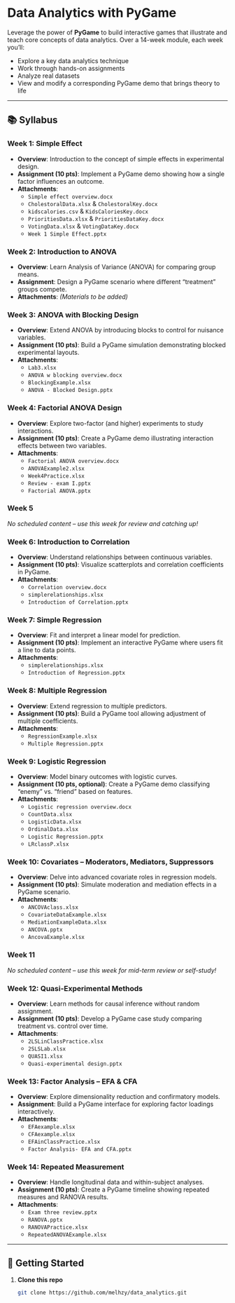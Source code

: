 # Data Analytics with PyGame

Leverage the power of **PyGame** to build interactive games that illustrate and teach core concepts of data analytics. Over a 14-week module, each week you’ll:

- Explore a key data analytics technique  
- Work through hands-on assignments  
- Analyze real datasets  
- View and modify a corresponding PyGame demo that brings theory to life  

---

## 📚 Syllabus

### Week 1: Simple Effect
- **Overview**: Introduction to the concept of simple effects in experimental design.  
- **Assignment (10 pts)**: Implement a PyGame demo showing how a single factor influences an outcome.  
- **Attachments**:  
  - `Simple effect overview.docx`  
  - `CholestoralData.xlsx` & `CholestoralKey.docx`  
  - `kidscalories.csv` & `KidsCaloriesKey.docx`  
  - `PrioritiesData.xlsx` & `PrioritiesDataKey.docx`  
  - `VotingData.xlsx` & `VotingDataKey.docx`  
  - `Week 1 Simple Effect.pptx`  

### Week 2: Introduction to ANOVA
- **Overview**: Learn Analysis of Variance (ANOVA) for comparing group means.  
- **Assignment**: Design a PyGame scenario where different “treatment” groups compete.  
- **Attachments**: _(Materials to be added)_  

### Week 3: ANOVA with Blocking Design
- **Overview**: Extend ANOVA by introducing blocks to control for nuisance variables.  
- **Assignment (10 pts)**: Build a PyGame simulation demonstrating blocked experimental layouts.  
- **Attachments**:  
  - `Lab3.xlsx`  
  - `ANOVA w blocking overview.docx`  
  - `BlockingExample.xlsx`  
  - `ANOVA - Blocked Design.pptx`  

### Week 4: Factorial ANOVA Design
- **Overview**: Explore two-factor (and higher) experiments to study interactions.  
- **Assignment (10 pts)**: Create a PyGame demo illustrating interaction effects between two variables.  
- **Attachments**:  
  - `Factorial ANOVA overview.docx`  
  - `ANOVAExample2.xlsx`  
  - `Week4Practice.xlsx`  
  - `Review - exam I.pptx`  
  - `Factorial ANOVA.pptx`  

### Week 5  
_No scheduled content – use this week for review and catching up!_  

### Week 6: Introduction to Correlation
- **Overview**: Understand relationships between continuous variables.  
- **Assignment (10 pts)**: Visualize scatterplots and correlation coefficients in PyGame.  
- **Attachments**:  
  - `Correlation overview.docx`  
  - `simplerelationships.xlsx`  
  - `Introduction of Correlation.pptx`  

### Week 7: Simple Regression
- **Overview**: Fit and interpret a linear model for prediction.  
- **Assignment (10 pts)**: Implement an interactive PyGame where users fit a line to data points.  
- **Attachments**:  
  - `simplerelationships.xlsx`  
  - `Introduction of Regression.pptx`  

### Week 8: Multiple Regression
- **Overview**: Extend regression to multiple predictors.  
- **Assignment (10 pts)**: Build a PyGame tool allowing adjustment of multiple coefficients.  
- **Attachments**:  
  - `RegressionExample.xlsx`  
  - `Multiple Regression.pptx`  

### Week 9: Logistic Regression
- **Overview**: Model binary outcomes with logistic curves.  
- **Assignment (10 pts, optional)**: Create a PyGame demo classifying “enemy” vs. “friend” based on features.  
- **Attachments**:  
  - `Logistic regression overview.docx`  
  - `CountData.xlsx`  
  - `LogisticData.xlsx`  
  - `OrdinalData.xlsx`  
  - `Logistic Regression.pptx`  
  - `LRclassP.xlsx`  

### Week 10: Covariates – Moderators, Mediators, Suppressors
- **Overview**: Delve into advanced covariate roles in regression models.  
- **Assignment (10 pts)**: Simulate moderation and mediation effects in a PyGame scenario.  
- **Attachments**:  
  - `ANCOVAclass.xlsx`  
  - `CovariateDataExample.xlsx`  
  - `MediationExampleData.xlsx`  
  - `ANCOVA.pptx`  
  - `AncovaExample.xlsx`  

### Week 11  
_No scheduled content – use this week for mid-term review or self-study!_  

### Week 12: Quasi-Experimental Methods
- **Overview**: Learn methods for causal inference without random assignment.  
- **Assignment (10 pts)**: Develop a PyGame case study comparing treatment vs. control over time.  
- **Attachments**:  
  - `2LSLinClassPractice.xlsx`  
  - `2SLSLab.xlsx`  
  - `QUASI1.xlsx`  
  - `Quasi-experimental design.pptx`  

### Week 13: Factor Analysis – EFA & CFA
- **Overview**: Explore dimensionality reduction and confirmatory models.  
- **Assignment**: Build a PyGame interface for exploring factor loadings interactively.  
- **Attachments**:  
  - `EFAexample.xlsx`  
  - `CFAexample.xlsx`  
  - `EFAinClassPractice.xlsx`  
  - `Factor Analysis- EFA and CFA.pptx`  

### Week 14: Repeated Measurement
- **Overview**: Handle longitudinal data and within-subject analyses.  
- **Assignment (10 pts)**: Create a PyGame timeline showing repeated measures and RANOVA results.  
- **Attachments**:  
  - `Exam three review.pptx`  
  - `RANOVA.pptx`  
  - `RANOVAPractice.xlsx`  
  - `RepeatedANOVAExample.xlsx`  

---

## 🚀 Getting Started

1. **Clone this repo**  
   ```bash
   git clone https://github.com/melhzy/data_analytics.git
